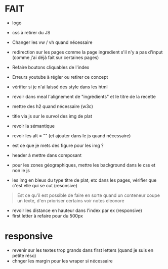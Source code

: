 
# FAIT

- logo
- css à retirer du JS
- Changer les vw / vh quand nécessaire 

- redirection sur les pages comme la page ingredient s'il n'y a pas d'input (comme j'ai déjà fait sur certaines pages)

- Refaire boutons cliquables de l'index
- Erreurs youtube à régler ou retirer ce concept
- vérifier si je n'ai laissé des style dans les html
- revoir dans meal l'alignement de "ingrédients" et le titre de la recette



- mettre des h2 quand nécessaire (w3c)
- title via js sur le survol des img de plat
- revoir la sémantique
- revoir les alt = "" (et ajouter dans le js quand nécessaire)
- est ce que je mets des figure pour les img ?

- header à mettre dans composant

- pour les zones géographiques, mettre les background dans le css et non le js
- les img en bleus du type titre de plat, etc dans les pages, vérifier que c'est elle qui se cut (resonsive)
> Est ce qu'il est possible de faire en sorte quand un conteneur coupe un texte, d'en prioriser certains
> voir notes eleonore



- revoir les distance en hauteur dans l'index par ex (responsive)
- first letter à refaire pour du 500px



# responsive
- revenir sur les textes trop grands dans first letters (quand je suis en petite réso)
- chnger les margin pour les wraper si nécessaire

